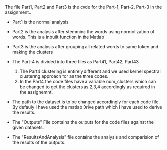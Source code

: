 
The file Part1, Part2 and Part3 is the code for the Part-1, Part-2, Part-3 in the assignment..

* Part1 is the normal analysis
* Part2 is the analysis after stemming the words using normolization of words. This is a inbuilt function in the Matlab
* Part3 is the analysis after grouping all related words to same token and making the clusters
* The Part-4 is divided into three files as Part41, Part42, Part43
  1. The Part4 clustering is entirely different and we used kernel spectral clustering approach for all the three codes.
  2. In the Part4 the code files have a variable num_clusters which can be changed to get the clusters as 2,3,4 accordingly as required in the assignemnt.


* The path to the dataset is to be changed accordingly for each code file. By defauly I have used the matlab Drive path which I have used to derive the results.
* The "Outputs" File contains the outputs for the code files against the given datasets.
* The "ResultsAndAnalysis" file contains the analysis and comparision of the results of the outputs. 

